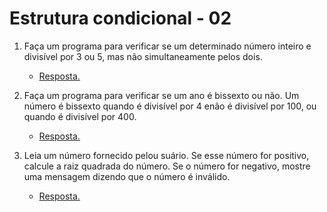 # Estrutura condicional - 02

1. Faça  um programa  para  verificar  se um  determinado  número  inteiro e  divisível por 3 ou 5,  mas  não simultaneamente pelos dois.

    * [Resposta.](exercicio_01.py)

2. Faça  um  programa  para  verificar  se  um  ano  é  bissexto  ou  não.      Um  número  é  bissexto  quando  é divisível por 4 enão é divisível por 100, ou quando é divisível por 400.   

    * [Resposta.](exercicio_02.py)

3. Leia um número fornecido pelou suário. Se esse número for positivo, calcule a raiz quadrada do número. Se o número for negativo, mostre uma mensagem dizendo que o número é inválido.

    * [Resposta.](exercicio_03.py)